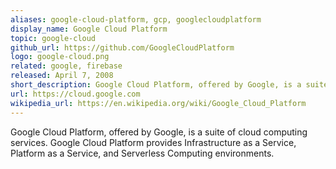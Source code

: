 ```yaml
---
aliases: google-cloud-platform, gcp, googlecloudplatform
display_name: Google Cloud Platform
topic: google-cloud
github_url: https://github.com/GoogleCloudPlatform
logo: google-cloud.png
related: google, firebase
released: April 7, 2008
short_description: Google Cloud Platform, offered by Google, is a suite of cloud computing services.
url: https://cloud.google.com
wikipedia_url: https://en.wikipedia.org/wiki/Google_Cloud_Platform
---
```

Google Cloud Platform, offered by Google, is a suite of cloud computing services. Google Cloud Platform provides Infrastructure as a Service, Platform as a Service, and Serverless Computing environments.
